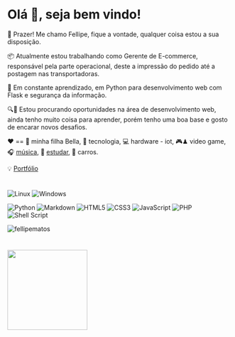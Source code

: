 # Olá 👋, seja bem vindo!


🤝 Prazer! Me chamo Fellipe, fique a vontade, qualquer coisa estou a sua disposição.

📦 Atualmente estou trabalhando como Gerente de E-commerce, responsável pela parte operacional, deste a impressão do pedido até a postagem nas transportadoras.

🌱 Em constante aprendizado, em Python para desenvolvimento web com Flask e segurança da informação.

🔍💼 Estou procurando oportunidades na área de desenvolvimento web, ainda tenho muito coisa para aprender, porém tenho uma boa base e gosto de encarar novos desafios.

❤️ == 👧 minha filha Bella, 🚀 tecnologia, 💻 hardware - iot, 🎮♟ video game, 🎧 <a	href="https://open.spotify.com/user/12158181244?si=38523899b03d4e32">música</a>, 📝 <a	href="https://www.tabnews.com.br/fellipematos">estudar</a>, 🚗 carros.

💡 [Portfólio](https://fellipematos.github.io/)

#
![Linux](https://img.shields.io/badge/Linux-FCC624?style=for-the-badge&logo=linux&logoColor=black)
![Windows](https://img.shields.io/badge/Windows-0078D6?style=for-the-badge&logo=windows&logoColor=white)


![Python](https://img.shields.io/badge/python-3670A0?style=for-the-badge&logo=python&logoColor=ffdd54)
![Markdown](https://img.shields.io/badge/markdown-%23000000.svg?style=for-the-badge&logo=markdown&logoColor=white)
![HTML5](https://img.shields.io/badge/html5-%23E34F26.svg?style=for-the-badge&logo=html5&logoColor=white)
![CSS3](https://img.shields.io/badge/css3-%231572B6.svg?style=for-the-badge&logo=css3&logoColor=white)
![JavaScript](https://img.shields.io/badge/javascript-%23323330.svg?style=for-the-badge&logo=javascript&logoColor=%23F7DF1E)
![PHP](https://img.shields.io/badge/php-%23777BB4.svg?style=for-the-badge&logo=php&logoColor=white)
![Shell Script](https://img.shields.io/badge/shell_script-%23121011.svg?style=for-the-badge&logo=gnu-bash&logoColor=white)

<p align="left"> <img src="https://komarev.com/ghpvc/?username=fellipematos&style=for-the-badge&color=lightgrey" alt="fellipematos" /> </p>

#
<div>
<a href="https://github.com/fellipematos">
<img height="180em" src="https://github-readme-stats.vercel.app/api/top-langs/?username=fellipematos&layout=compact&langs_count=7&theme=dracula"/>
<!--img height="180em" src="https://github-readme-stats.vercel.app/api?username=fellipematos&show_icons=true&theme=dracula&include_all_commits=true&count_private=true"/-->
</div>

  #
  
